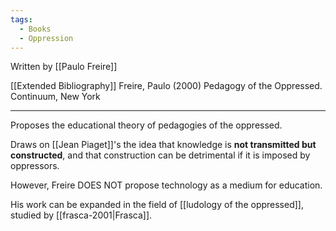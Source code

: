 ```yaml
---
tags:
  - Books
  - Oppression
---
```

Written by [[Paulo Freire]]

[[Extended Bibliography]]
Freire, Paulo (2000) Pedagogy of the Oppressed. Continuum, New York

---
Proposes the educational theory of pedagogies of the oppressed. 

Draws on [[Jean Piaget]]'s the idea that knowledge is **not transmitted but constructed**, and that construction can be detrimental if it is imposed by oppressors. 

However, Freire DOES NOT propose technology as a medium for education. 

His work can be expanded in the field of [[ludology of the oppressed]], studied by [[frasca-2001|Frasca]].